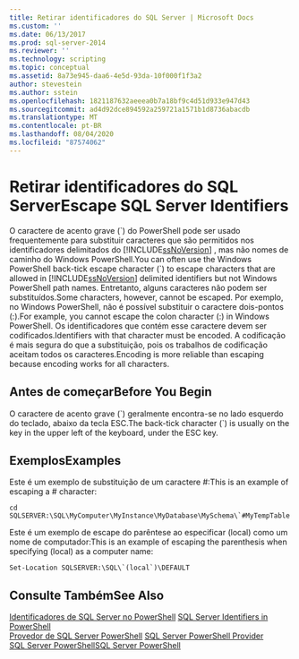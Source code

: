 ```yaml
---
title: Retirar identificadores do SQL Server | Microsoft Docs
ms.custom: ''
ms.date: 06/13/2017
ms.prod: sql-server-2014
ms.reviewer: ''
ms.technology: scripting
ms.topic: conceptual
ms.assetid: 8a73e945-daa6-4e5d-93da-10f000f1f3a2
author: stevestein
ms.author: sstein
ms.openlocfilehash: 1821187632aeeea0b7a18bf9c4d51d933e947d43
ms.sourcegitcommit: ad4d92dce894592a259721a1571b1d8736abacdb
ms.translationtype: MT
ms.contentlocale: pt-BR
ms.lasthandoff: 08/04/2020
ms.locfileid: "87574062"
---
```

# <a name="escape-sql-server-identifiers"></a><span data-ttu-id="0f815-102">Retirar identificadores do SQL Server</span><span class="sxs-lookup"><span data-stu-id="0f815-102">Escape SQL Server Identifiers</span></span>
  <span data-ttu-id="0f815-103">O caractere de acento grave (\`) do PowerShell pode ser usado frequentemente para substituir caracteres que são permitidos nos identificadores delimitados do [!INCLUDE[ssNoVersion](../includes/ssnoversion-md.md)] , mas não nomes de caminho do Windows PowerShell.</span><span class="sxs-lookup"><span data-stu-id="0f815-103">You can often use the Windows PowerShell back-tick escape character (\`) to escape characters that are allowed in [!INCLUDE[ssNoVersion](../includes/ssnoversion-md.md)] delimited identifiers but not Windows PowerShell path names.</span></span> <span data-ttu-id="0f815-104">Entretanto, alguns caracteres não podem ser substituídos.</span><span class="sxs-lookup"><span data-stu-id="0f815-104">Some characters, however, cannot be escaped.</span></span> <span data-ttu-id="0f815-105">Por exemplo, no Windows PowerShell, não é possível substituir o caractere dois-pontos (:).</span><span class="sxs-lookup"><span data-stu-id="0f815-105">For example, you cannot escape the colon character (:) in Windows PowerShell.</span></span> <span data-ttu-id="0f815-106">Os identificadores que contém esse caractere devem ser codificados.</span><span class="sxs-lookup"><span data-stu-id="0f815-106">Identifiers with that character must be encoded.</span></span> <span data-ttu-id="0f815-107">A codificação é mais segura do que a substituição, pois os trabalhos de codificação aceitam todos os caracteres.</span><span class="sxs-lookup"><span data-stu-id="0f815-107">Encoding is more reliable than escaping because encoding works for all characters.</span></span>  
  
## <a name="before-you-begin"></a><span data-ttu-id="0f815-108">Antes de começar</span><span class="sxs-lookup"><span data-stu-id="0f815-108">Before You Begin</span></span>  
 <span data-ttu-id="0f815-109">O caractere de acento grave (\`) geralmente encontra-se no lado esquerdo do teclado, abaixo da tecla ESC.</span><span class="sxs-lookup"><span data-stu-id="0f815-109">The back-tick character (\`) is usually on the key in the upper left of the keyboard, under the ESC key.</span></span>  
  
## <a name="examples"></a><span data-ttu-id="0f815-110">Exemplos</span><span class="sxs-lookup"><span data-stu-id="0f815-110">Examples</span></span>  
 <span data-ttu-id="0f815-111">Este é um exemplo de substituição de um caractere #:</span><span class="sxs-lookup"><span data-stu-id="0f815-111">This is an example of escaping a # character:</span></span>  
  
```  
cd SQLSERVER:\SQL\MyComputer\MyInstance\MyDatabase\MySchema\`#MyTempTable  
```  
  
 <span data-ttu-id="0f815-112">Este é um exemplo de escape do parêntese ao especificar (local) como um nome de computador:</span><span class="sxs-lookup"><span data-stu-id="0f815-112">This is an example of escaping the parenthesis when specifying (local) as a computer name:</span></span>  
  
```  
Set-Location SQLSERVER:\SQL\`(local`)\DEFAULT  
```  
  
## <a name="see-also"></a><span data-ttu-id="0f815-113">Consulte Também</span><span class="sxs-lookup"><span data-stu-id="0f815-113">See Also</span></span>  
 <span data-ttu-id="0f815-114">[Identificadores de SQL Server no PowerShell](sql-server-identifiers-in-powershell.md) </span><span class="sxs-lookup"><span data-stu-id="0f815-114">[SQL Server Identifiers in PowerShell](sql-server-identifiers-in-powershell.md) </span></span>  
 <span data-ttu-id="0f815-115">[Provedor de SQL Server PowerShell](sql-server-powershell-provider.md) </span><span class="sxs-lookup"><span data-stu-id="0f815-115">[SQL Server PowerShell Provider](sql-server-powershell-provider.md) </span></span>  
 [<span data-ttu-id="0f815-116">SQL Server PowerShell</span><span class="sxs-lookup"><span data-stu-id="0f815-116">SQL Server PowerShell</span></span>](sql-server-powershell.md)  
  
  

